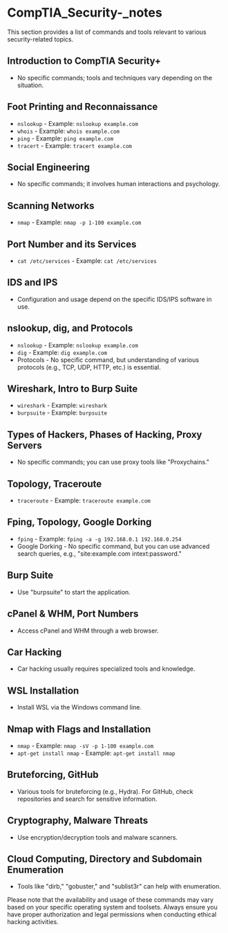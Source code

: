 # CompTIA_Security-_notes

This section provides a list of commands and tools relevant to various security-related topics.

## Introduction to CompTIA Security+

- No specific commands; tools and techniques vary depending on the situation.

## Foot Printing and Reconnaissance

- `nslookup` - Example: `nslookup example.com`
- `whois` - Example: `whois example.com`
- `ping` - Example: `ping example.com`
- `tracert` - Example: `tracert example.com`

## Social Engineering

- No specific commands; it involves human interactions and psychology.

## Scanning Networks

- `nmap` - Example: `nmap -p 1-100 example.com`

## Port Number and its Services

- `cat /etc/services` - Example: `cat /etc/services`

## IDS and IPS

- Configuration and usage depend on the specific IDS/IPS software in use.

## nslookup, dig, and Protocols

- `nslookup` - Example: `nslookup example.com`
- `dig` - Example: `dig example.com`
- Protocols - No specific command, but understanding of various protocols (e.g., TCP, UDP, HTTP, etc.) is essential.

## Wireshark, Intro to Burp Suite

- `wireshark` - Example: `wireshark`
- `burpsuite` - Example: `burpsuite`

## Types of Hackers, Phases of Hacking, Proxy Servers

- No specific commands; you can use proxy tools like "Proxychains."

## Topology, Traceroute

- `traceroute` - Example: `traceroute example.com`

## Fping, Topology, Google Dorking

- `fping` - Example: `fping -a -g 192.168.0.1 192.168.0.254`
- Google Dorking - No specific command, but you can use advanced search queries, e.g., "site:example.com intext:password."

## Burp Suite

- Use "burpsuite" to start the application.

## cPanel & WHM, Port Numbers

- Access cPanel and WHM through a web browser.

## Car Hacking

- Car hacking usually requires specialized tools and knowledge.

## WSL Installation

- Install WSL via the Windows command line.

## Nmap with Flags and Installation

- `nmap` - Example: `nmap -sV -p 1-100 example.com`
- `apt-get install nmap` - Example: `apt-get install nmap`

## Bruteforcing, GitHub

- Various tools for bruteforcing (e.g., Hydra). For GitHub, check repositories and search for sensitive information.

## Cryptography, Malware Threats

- Use encryption/decryption tools and malware scanners.

## Cloud Computing, Directory and Subdomain Enumeration

- Tools like "dirb," "gobuster," and "sublist3r" can help with enumeration.

Please note that the availability and usage of these commands may vary based on your specific operating system and toolsets. Always ensure you have proper authorization and legal permissions when conducting ethical hacking activities.
